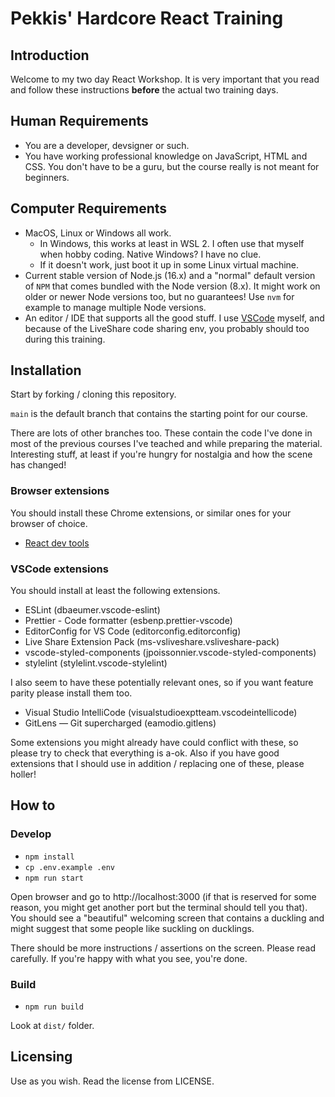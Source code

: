 # Pekkis' Hardcore React Training

## Introduction

Welcome to my two day React Workshop. It is very important
that you read and follow these instructions **before** the actual two training days.

## Human Requirements

- You are a developer, devsigner or such.
- You have working professional knowledge on JavaScript, HTML and CSS.
  You don't have to be a guru, but the course really is not meant for
  beginners.

## Computer Requirements

- MacOS, Linux or Windows all work.
  - In Windows, this works at least in WSL 2. I often use that myself when hobby coding.
    Native Windows? I have no clue.
  - If it doesn't work, just boot it up in some Linux virtual machine.
- Current stable version of Node.js (16.x) and a "normal" default version of `NPM` that comes bundled with the Node version (8.x). It might work on older
  or newer Node versions too, but no guarantees! Use `nvm` for example to manage multiple Node versions.
- An editor / IDE that supports all the good stuff. I use [VSCode](https://code.visualstudio.com/) myself, and because of the LiveShare code sharing env, you probably should too during this training.

## Installation

Start by forking / cloning this repository.

`main` is the default branch that contains the starting point for
our course.

There are lots of other branches too. These contain the code I've done
in most of the previous courses I've teached and while preparing the material. Interesting stuff, at least if you're
hungry for nostalgia and how the scene has changed!

### Browser extensions

You should install these Chrome extensions, or similar ones for your browser of choice.

- [React dev tools](https://chrome.google.com/webstore/detail/react-developer-tools/fmkadmapgofadopljbjfkapdkoienihi)

### VSCode extensions

You should install at least the following extensions.

- ESLint (dbaeumer.vscode-eslint)
- Prettier - Code formatter (esbenp.prettier-vscode)
- EditorConfig for VS Code (editorconfig.editorconfig)
- Live Share Extension Pack (ms-vsliveshare.vsliveshare-pack)
- vscode-styled-components (jpoissonnier.vscode-styled-components)
- stylelint (stylelint.vscode-stylelint)

I also seem to have these potentially relevant ones, so if you want feature
parity please install them too.

- Visual Studio IntelliCode (visualstudioexptteam.vscodeintellicode)
- GitLens — Git supercharged (eamodio.gitlens)

Some extensions you might already have could conflict with these, so please
try to check that everything is a-ok. Also if you have good extensions that
I should use in addition / replacing one of these, please holler!

## How to

### Develop

- `npm install`
- `cp .env.example .env`
- `npm run start`

Open browser and go to http://localhost:3000 (if that is reserved for some reason, you might get another port but the terminal should tell you that).
You should see a "beautiful" welcoming screen that contains a duckling and might suggest that some people like suckling on ducklings.

There should be more instructions / assertions on the screen. Please read carefully. If you're happy with what you see, you're done.

### Build

- `npm run build`

Look at `dist/` folder.

## Licensing

Use as you wish. Read the license from LICENSE.
